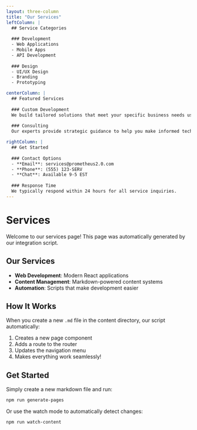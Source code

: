 ```yaml
---
layout: three-column
title: "Our Services"
leftColumn: |
  ## Service Categories
  
  ### Development
  - Web Applications
  - Mobile Apps
  - API Development
  
  ### Design
  - UI/UX Design
  - Branding
  - Prototyping

centerColumn: |
  ## Featured Services
  
  ### Custom Development
  We build tailored solutions that meet your specific business needs using the latest technologies and best practices.
  
  ### Consulting
  Our experts provide strategic guidance to help you make informed technology decisions.

rightColumn: |
  ## Get Started
  
  ### Contact Options
  - **Email**: services@prometheus2.0.com
  - **Phone**: (555) 123-SERV
  - **Chat**: Available 9-5 EST
  
  ### Response Time
  We typically respond within 24 hours for all service inquiries.
---
```


# Services

Welcome to our services page! This page was automatically generated by our integration script.

## Our Services

- **Web Development**: Modern React applications
- **Content Management**: Markdown-powered content systems
- **Automation**: Scripts that make development easier

## How It Works

When you create a new `.md` file in the content directory, our script automatically:

1. Creates a new page component
2. Adds a route to the router
3. Updates the navigation menu
4. Makes everything work seamlessly!

## Get Started

Simply create a new markdown file and run:
```bash
npm run generate-pages
```

Or use the watch mode to automatically detect changes:
```bash
npm run watch-content
```
